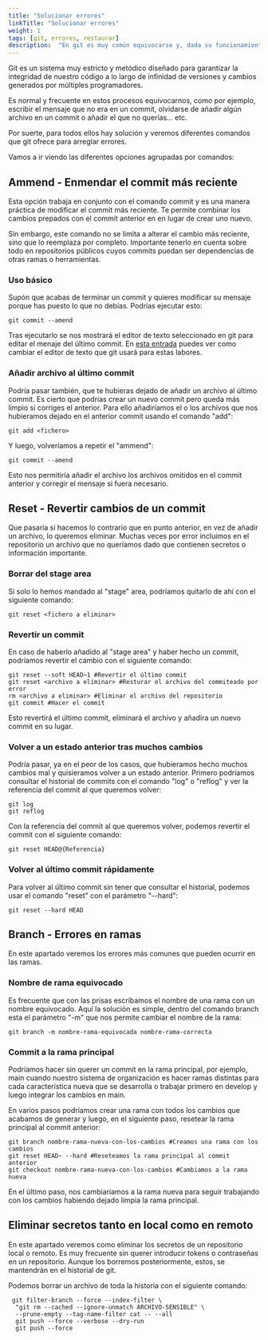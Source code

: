 ```yaml
---
title: "Solucionar errores"
linkTitle: "Solucionar errores"
weight: 1 
tags: [git, errores, restaurar]
description:  "En git es muy común equivocarse y, dada su funcionamiento, puede ser tedioso corregir ciertos descuidos. En este artículo trataremos los errores más comunes"
---
```



Git es un sistema muy estricto y metódico diseñado para garantizar la integridad de nuestro
código a lo largo de infinidad de versiones y cambios generados por múltiples programadores.

Es normal y frecuente en estos procesos equivocarnos, como por ejemplo, escribir el mensaje
que no era en un commit, olvidarse de añadir algún archivo en un commit o añadir el que no querías... etc.

Por suerte, para todos ellos hay solución y veremos diferentes comandos que git ofrece para arreglar errores.

Vamos a ir viendo las diferentes opciones agrupadas por comandos:

## Ammend - Enmendar el commit más reciente
Esta opción trabaja en conjunto con el comando commit y es una manera práctica de modificar el commit más
reciente. Te permite combinar los cambios prepados con el commit anterior en en lugar de crear uno nuevo.

Sin embargo, este comando no se limita a alterar el cambio más reciente, sino que lo reemplaza por completo.
Importante tenerlo en cuenta sobre todo en repositorios públicos cuyos commits puedan ser dependencias de otras
ramas o herramientas.

### Uso básico
Supón que acabas de terminar un commit y quieres modificar su mensaje porque has puesto lo que no debías. Podrías ejecutar esto:
``` shell
git commit --amend
```

Tras ejecutarlo se nos mostrará el editor de texto seleccionado en git para editar el menaje del último commit. En [esta entrada](../configurar_editor_commits/#elegir-el-editor-de-commit-por-defecto) puedes
ver como cambiar el editor de texto que git usará para estas labores.


### Añadir archivo al último commit
Podría pasar también, que te hubieras dejado de añadir un archivo al último commit. Es cierto que podrías crear un nuevo commit pero queda más limpio si corriges el anterior.
Para ello añadiríamos el o los archivos que nos hubieramos dejado en el anterior commit usando el comando "add":
``` shell
git add <fichero>
```

Y luego, volveríamos a repetir el "ammend":

``` shell
git commit --amend
```
Esto nos permitiría añadir el archivo los archivos omitidos en el commit anterior y corregir el mensaje si fuera necesario.


## Reset - Revertir cambios de un commit
Que pasaría si hacemos lo contrario que en punto anterior, en vez de añadir un archivo, lo queremos eliminar. Muchas veces por error incluimos en el 
repositorio un archivo que no queríamos dado que contienen secretos o información importante.

### Borrar del stage area
Si solo lo hemos mandado al "stage" area, podríamos quitarlo de ahí con el siguiente comando:
``` shell
git reset <fichero a eliminar>
```
### Revertir un commit
En caso de haberlo añadido al "stage area" y haber hecho un commit, podríamos revertir el cambio con el siguiente comando:
``` shell
git reset --soft HEAD~1 #Revertir el último commit
git reset <archivo a eliminar> #Resturar el archivo del commiteado por error
rm <archivo a eliminar> #Eliminar el archivo del repositorio
git commit #Hacer el commit
```
Esto revertirá el último commit, eliminará el archivo y añadira un nuevo commit en su lugar.


### Volver a un estado anterior tras muchos cambios
Podría pasar, ya en el peor de los casos, que hubieramos hecho muchos cambios mal y quisieramos volver a un estado anterior.
Primero podríamos consultar el historial de commits con el comando "log" o "reflog" y ver la referencia del commit al que queremos volver:
``` shell
git log
git reflog
```

Con la referencia del commit al que queremos volver, podemos revertir el commit con el siguiente comando:
``` shell
git reset HEAD@{Referencia}
```

### Volver al último commit rápidamente
Para volver al último commit sin tener que consultar el historial, podemos usar el comando "reset" con el parámetro "--hard":
``` shell
git reset --hard HEAD
```


## Branch - Errores en ramas 
En este apartado veremos los errores más comunes que pueden ocurrir en las ramas.

### Nombre de rama equivocado
Es frecuente que con las prisas escribamos el nombre de una rama con un nombre equivocado. Aquí la solución es simple, dentro del comando branch esta
el parámetro "-m" que nos permite cambiar el nombre de la rama:
```shell
git branch -m nombre-rama-equivocada nombre-rama-correcta
```

### Commit a la rama principal
Podríamos hacer sin querer un commit en la rama principal, por ejemplo, main cuando nuestro sistema de organización es hacer ramas distintas para 
cada característica nueva que se desarrolla o trabajar primero en develop y luego integrar los cambios en main.

En varios pasos podríamos crear una rama con todos los cambios que acabamos de generar y luego, en el siguiente paso, resetear la rama principal
al commit anterior:
``` shell
git branch nombre-rama-nueva-con-los-cambios #Creamos una rama con los cambios
git reset HEAD~ --hard #Reseteamos la rama principal al commit anterior
git checkout nombre-rama-nueva-con-los-cambios #Cambiamos a la rama nueva
```
En el último paso, nos cambiaríamos a la rama nueva para seguir trabajando con los cambios habiendo dejado limpia la rama principal.

## Eliminar secretos tanto en local como en remoto
En este apartado veremos como eliminar los secretos de un repositorio local o remoto. Es 
muy frecuente sin querer introducir tokens o contraseñas en un repositorio. Aunque los borremos posteriormente,
estos, se mantendrán en el historial de git.

Podemos borrar un archivo de toda la historia con el siguiente comando:
``` shell
 git filter-branch --force --index-filter \
  "git rm --cached --ignore-unmatch ARCHIVO-SENSIBLE" \
  --prune-empty --tag-name-filter cat -- --all
  git push --force --verbose --dry-run
  git push --force
```



